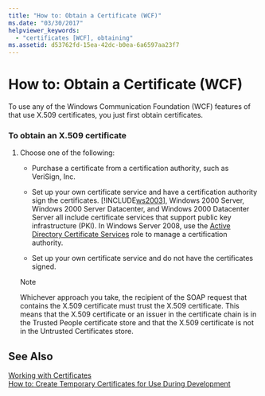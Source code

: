 ```yaml
---
title: "How to: Obtain a Certificate (WCF)"
ms.date: "03/30/2017"
helpviewer_keywords: 
  - "certificates [WCF], obtaining"
ms.assetid: d53762fd-15ea-42dc-b0ea-6a6597aa23f7
---
```

# How to: Obtain a Certificate (WCF)
To use any of the Windows Communication Foundation (WCF) features of that use X.509 certificates, you just first obtain certificates.  
  
### To obtain an X.509 certificate  
  
1. Choose one of the following:  
  
   - Purchase a certificate from a certification authority, such as VeriSign, Inc.  
  
   - Set up your own certificate service and have a certification authority sign the certificates. [!INCLUDE[ws2003](../../../../includes/ws2003-md.md)], Windows 2000 Server, Windows 2000 Server Datacenter, and Windows 2000 Datacenter Server all include certificate services that support public key infrastructure (PKI). In Windows Server 2008, use the [Active Directory Certificate Services](http://go.microsoft.com/fwlink/?LinkID=153483) role to manage a certification authority.  
  
   - Set up your own certificate service and do not have the certificates signed.  
  
   > [!NOTE]
   >  Whichever approach you take, the recipient of the SOAP request that contains the X.509 certificate must trust the X.509 certificate. This means that the X.509 certificate or an issuer in the certificate chain is in the Trusted People certificate store and that the X.509 certificate is not in the Untrusted Certificates store.  
  
## See Also  
 [Working with Certificates](../../../../docs/framework/wcf/feature-details/working-with-certificates.md)  
 [How to: Create Temporary Certificates for Use During Development](../../../../docs/framework/wcf/feature-details/how-to-create-temporary-certificates-for-use-during-development.md)
